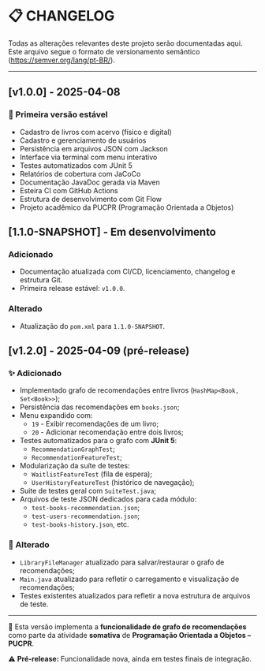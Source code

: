 # 📋 CHANGELOG

Todas as alterações relevantes deste projeto serão documentadas aqui.
Este arquivo segue o formato de versionamento semântico (https://semver.org/lang/pt-BR/).

---

## [v1.0.0] - 2025-04-08
### 🚀 Primeira versão estável

- Cadastro de livros com acervo (físico e digital)
- Cadastro e gerenciamento de usuários
- Persistência em arquivos JSON com Jackson
- Interface via terminal com menu interativo
- Testes automatizados com JUnit 5
- Relatórios de cobertura com JaCoCo
- Documentação JavaDoc gerada via Maven
- Esteira CI com GitHub Actions
- Estrutura de desenvolvimento com Git Flow
- Projeto acadêmico da PUCPR (Programação Orientada a Objetos)

## [1.1.0-SNAPSHOT] - Em desenvolvimento

### Adicionado
- Documentação atualizada com CI/CD, licenciamento, changelog e estrutura Git.
- Primeira release estável: `v1.0.0`.

### Alterado
- Atualização do `pom.xml` para `1.1.0-SNAPSHOT`.

## [v1.2.0] - 2025-04-09 (pré-release)

### ✨ Adicionado
- Implementado grafo de recomendações entre livros (`HashMap<Book, Set<Book>>`);
- Persistência das recomendações em `books.json`;
- Menu expandido com:
    - `19` - Exibir recomendações de um livro;
    - `20` - Adicionar recomendação entre dois livros;
- Testes automatizados para o grafo com **JUnit 5**:
    - `RecommendationGraphTest`;
    - `RecommendationFeatureTest`;
- Modularização da suíte de testes:
    - `WaitlistFeatureTest` (fila de espera);
    - `UserHistoryFeatureTest` (histórico de navegação);
- Suite de testes geral com `SuiteTest.java`;
- Arquivos de teste JSON dedicados para cada módulo:
    - `test-books-recommendation.json`;
    - `test-users-recommendation.json`;
    - `test-books-history.json`, etc.

### 🔧 Alterado
- `LibraryFileManager` atualizado para salvar/restaurar o grafo de recomendações;
- `Main.java` atualizado para refletir o carregamento e visualização de recomendações;
- Testes existentes atualizados para refletir a nova estrutura de arquivos de teste.

---

📌 Esta versão implementa a **funcionalidade de grafo de recomendações** como parte da atividade **somativa** de **Programação Orientada a Objetos – PUCPR**.

⚠️ **Pré-release:** Funcionalidade nova, ainda em testes finais de integração.
